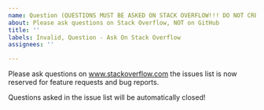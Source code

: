 ```yaml
---
name: Question (QUESTIONS MUST BE ASKED ON STACK OVERFLOW!!! DO NOT CREATE AN ISSUE!!!)
about: Please ask questions on Stack Overflow, NOT on GitHub
title: ''
labels: Invalid, Question - Ask On Stack Overflow
assignees: ''

---
```


Please ask questions on www.stackoverflow.com the issues list is now reserved for feature requests and bug reports.

Questions asked in the issue list will be automatically closed!

